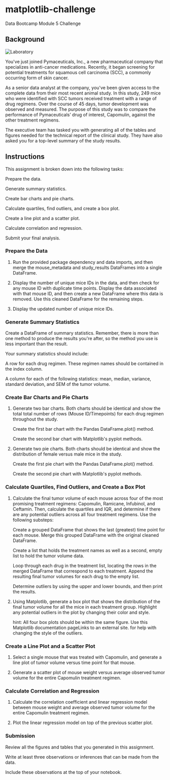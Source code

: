 # matplotlib-challenge
Data Bootcamp Module 5 Challenge

## Background

![Laboratory](Images/Laboratory.jpg)

You've just joined Pymaceuticals, Inc., a new pharmaceutical company that specializes in anti-cancer medications. Recently, it began screening for potential treatments for squamous cell carcinoma (SCC), a commonly occurring form of skin cancer.

As a senior data analyst at the company, you've been given access to the complete data from their most recent animal study. In this study, 249 mice who were identified with SCC tumors received treatment with a range of drug regimens. Over the course of 45 days, tumor development was observed and measured. The purpose of this study was to compare the performance of Pymaceuticals’ drug of interest, Capomulin, against the other treatment regimens.

The executive team has tasked you with generating all of the tables and figures needed for the technical report of the clinical study. They have also asked you for a top-level summary of the study results.

## Instructions
This assignment is broken down into the following tasks:

Prepare the data.

Generate summary statistics.

Create bar charts and pie charts.

Calculate quartiles, find outliers, and create a box plot.

Create a line plot and a scatter plot.

Calculate correlation and regression.

Submit your final analysis.

### Prepare the Data
1. Run the provided package dependency and data imports, and then merge the mouse_metadata and study_results DataFrames into a single DataFrame.

2. Display the number of unique mice IDs in the data, and then check for any mouse ID with duplicate time points. Display the data associated with that mouse ID, and then create a new DataFrame where this data is removed. Use this 
   cleaned DataFrame for the remaining steps.

3. Display the updated number of unique mice IDs.

### Generate Summary Statistics

Create a DataFrame of summary statistics. Remember, there is more than one method to produce the results you're after, so the method you use is less important than the result.

Your summary statistics should include:

  A row for each drug regimen. These regimen names should be contained in the index column.

  A column for each of the following statistics: mean, median, variance, standard deviation, and SEM of the tumor volume.

### Create Bar Charts and Pie Charts
1. Generate two bar charts. Both charts should be identical and show the total total number of rows (Mouse ID/Timepoints) for each drug regimen throughout the study.

   Create the first bar chart with the Pandas DataFrame.plot() method.

   Create the second bar chart with Matplotlib's pyplot methods.

2. Generate two pie charts. Both charts should be identical and show the distribution of female versus male mice in the study.

   Create the first pie chart with the Pandas DataFrame.plot() method.

   Create the second pie chart with Matplotlib's pyplot methods.

### Calculate Quartiles, Find Outliers, and Create a Box Plot
1. Calculate the final tumor volume of each mouse across four of the most promising treatment regimens: Capomulin, Ramicane, Infubinol, and Ceftamin. Then, calculate the quartiles and IQR, and determine if there are any potential 
   outliers across all four treatment regimens. Use the following substeps:

   Create a grouped DataFrame that shows the last (greatest) time point for each mouse. Merge this grouped DataFrame with the original cleaned DataFrame.

   Create a list that holds the treatment names as well as a second, empty list to hold the tumor volume data.

   Loop through each drug in the treatment list, locating the rows in the merged DataFrame that correspond to each treatment. Append the resulting final tumor volumes for each drug to the empty list.

   Determine outliers by using the upper and lower bounds, and then print the results.

2. Using Matplotlib, generate a box plot that shows the distribution of the final tumor volume for all the mice in each treatment group. Highlight any potential outliers in the plot by changing their color and style.

   hint: All four box plots should be within the same figure. Use this Matplotlib documentation pageLinks to an external site. for help with changing the style of the outliers.

### Create a Line Plot and a Scatter Plot
1. Select a single mouse that was treated with Capomulin, and generate a line plot of tumor volume versus time point for that mouse.

2. Generate a scatter plot of mouse weight versus average observed tumor volume for the entire Capomulin treatment regimen.

### Calculate Correlation and Regression
1. Calculate the correlation coefficient and linear regression model between mouse weight and average observed tumor volume for the entire Capomulin treatment regimen.

2. Plot the linear regression model on top of the previous scatter plot.

### Submission

Review all the figures and tables that you generated in this assignment. 

Write at least three observations or inferences that can be made from the data. 

Include these observations at the top of your notebook.
